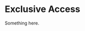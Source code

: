 [title]: # (Exclusive Access)
[tags]: # (XXX)
[priority]: # (3505)
# Exclusive Access
Something here.
